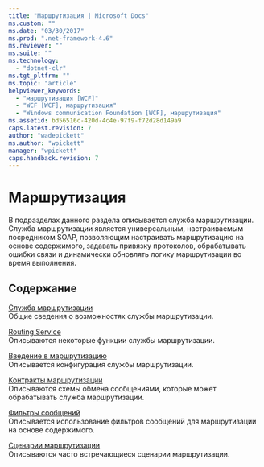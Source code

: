```yaml
---
title: "Маршрутизация | Microsoft Docs"
ms.custom: ""
ms.date: "03/30/2017"
ms.prod: ".net-framework-4.6"
ms.reviewer: ""
ms.suite: ""
ms.technology: 
  - "dotnet-clr"
ms.tgt_pltfrm: ""
ms.topic: "article"
helpviewer_keywords: 
  - "маршрутизация [WCF]"
  - "WCF [WCF], маршрутизация"
  - "Windows communication Foundation [WCF], маршрутизация"
ms.assetid: bd56516c-420d-4c4e-97f9-f72d28d149a9
caps.latest.revision: 7
author: "wadepickett"
ms.author: "wpickett"
manager: "wpickett"
caps.handback.revision: 7
---
```

# Маршрутизация
В подразделах данного раздела описывается служба маршрутизации.  Служба маршрутизации является универсальным, настраиваемым посредником SOAP, позволяющим настраивать маршрутизацию на основе содержимого, задавать привязку протоколов, обрабатывать ошибки связи и динамически обновлять логику маршрутизации во время выполнения.  
  
## Содержание  
 [Служба маршрутизации](../../../../docs/framework/wcf/feature-details/routing-service.md)  
 Общие сведения о возможностях службы маршрутизации.  
  
 [Routing Service](http://msdn.microsoft.com/ru-ru/5ac8718c-bcef-456f-bfd5-1e60a30d6eaa)  
 Описываются некоторые функции службы маршрутизации.  
  
 [Введение в маршрутизацию](../../../../docs/framework/wcf/feature-details/routing-introduction.md)  
 Описывается конфигурация службы маршрутизации.  
  
 [Контракты маршрутизации](../../../../docs/framework/wcf/feature-details/routing-contracts.md)  
 Описываются схемы обмена сообщениями, которые может обрабатывать служба маршрутизации.  
  
 [Фильтры сообщений](../../../../docs/framework/wcf/feature-details/message-filters.md)  
 Описывается использование фильтров сообщений для маршрутизации на основе содержимого.  
  
 [Сценарии маршрутизации](../../../../docs/framework/wcf/feature-details/routing-scenarios.md)  
 Описываются часто встречающиеся сценарии маршрутизации.